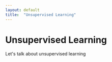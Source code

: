 ```yaml
---
layout: default
title:  "Unsupervised Learning"
---
```


# Unsupervised Learning

Let's talk about unsupervised learning